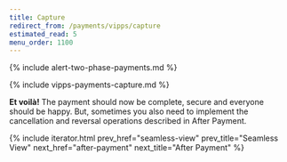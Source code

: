 ```yaml
---
title: Capture
redirect_from: /payments/vipps/capture
estimated_read: 5
menu_order: 1100
---
```


{% include alert-two-phase-payments.md %}

{% include vipps-payments-capture.md %}

**Et voilà!** The payment should now be complete, secure and
everyone should be happy. But, sometimes you also need to implement the
cancellation and reversal operations described in After Payment.

{% include iterator.html prev_href="seamless-view"
                         prev_title="Seamless View"
                         next_href="after-payment"
                         next_title="After Payment" %}
